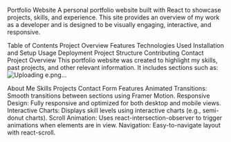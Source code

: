 Portfolio Website
A personal portfolio website built with React to showcase projects, skills, and experience. This site provides an overview of my work as a developer and is designed to be visually engaging, interactive, and responsive.

Table of Contents
Project Overview
Features
Technologies Used
Installation and Setup
Usage
Deployment
Project Structure
Contributing
Contact
Project Overview
This portfolio website was created to highlight my skills, past projects, and other relevant information. It includes sections such as:
![Uploading e.png…]()

About Me
Skills
Projects
Contact Form
Features
Animated Transitions: Smooth transitions between sections using Framer Motion.
Responsive Design: Fully responsive and optimized for both desktop and mobile views.
Interactive Charts: Displays skill levels using interactive charts (e.g., semi-donut charts).
Scroll Animation: Uses react-intersection-observer to trigger animations when elements are in view.
Navigation: Easy-to-navigate layout with react-scroll.

